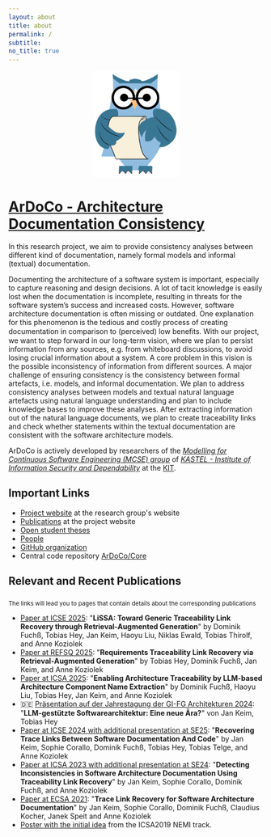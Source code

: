 ```yaml
---
layout: about
title: about
permalink: /
subtitle:
no_title: true
---
```


<p align="center">
	<img alt="ArDoCo" src="/assets/img/logo.png" height="210"/>
</p>

# [ArDoCo - Architecture Documentation Consistency](https://github.com/ArDoCo)

In this research project, we aim to provide consistency analyses between different kind of documentation, namely formal models and informal (textual) documentation.

Documenting the architecture of a software system is important, especially to capture reasoning and design decisions. A lot of tacit knowledge is easily lost when the documentation is incomplete, resulting in threats for the software system’s success and increased costs. However, software architecture documentation is often missing or outdated. One explanation for this phenomenon is the tedious and costly process of creating documentation in comparison to (perceived) low beneﬁts. With our project, we want to step forward in our long-term vision, where we plan to persist information from any sources, e.g. from whiteboard discussions, to avoid losing crucial information about a system. A core problem in this vision is the possible inconsistency of information from different sources. A major challenge of ensuring consistency is the consistency between formal artefacts, i.e. models, and informal documentation. We plan to address consistency analyses between models and textual natural language artefacts using natural language understanding and plan to include knowledge bases to improve these analyses. After extracting information out of the natural language documents, we plan to create traceability links and check whether statements within the textual documentation are consistent with the software architecture models.

ArDoCo is actively developed by researchers of the _[Modelling for Continuous Software Engineering (MCSE) group](https://mcse.kastel.kit.edu)_ of _[KASTEL - Institute of Information Security and Dependability](https://kastel.kit.edu)_ at the [KIT](https://www.kit.edu).

## Important Links

- [Project website](https://mcse.kastel.kit.edu/Projects_ArDoCo.php) at the research group's website
- [Publications](https://mcse.kastel.kit.edu/Projects_ArDoCo.php?tab=%5B577%5D#tabpanel-577) at the project website
- [Open student theses](https://sdq.kastel.kit.edu/wiki/Ausschreibungen/ArDoCo)
- [People](/people/)
- [GitHub organization](https://github.com/ArDoCo)
- Central code repository [ArDoCo/Core](https://github.com/ArDoCo/Core)

## Relevant and Recent Publications

<sub> The links will lead you to pages that contain details about the corresponding publications </sub>

- [Paper at ICSE 2025](/c/icse25): "**LiSSA: Toward Generic Traceability Link Recovery through Retrieval-Augmented Generation**" by Dominik Fuchß, Tobias Hey, Jan Keim, Haoyu Liu, Niklas Ewald, Tobias Thirolf, and Anne Koziolek
- [Paper at REFSQ 2025](/c/refsq25): "**Requirements Traceability Link Recovery via Retrieval-Augmented Generation**" by Tobias Hey, Dominik Fuchß, Jan Keim, and Anne Koziolek
- [Paper at ICSA 2025](/c/icsa25): "**Enabling Architecture Traceability by LLM-based Architecture Component Name Extraction**" by Dominik Fuchß, Haoyu Liu, Tobias Hey, Jan Keim, and Anne Koziolek
- 🇩🇪 [Präsentation auf der Jahrestagung der GI-FG Architekturen 2024](/c/fg-arch24): "**LLM-gestützte Softwarearchitektur: Eine neue Ära?**" von Jan Keim, Tobias Hey
- [Paper at ICSE 2024 with additional presentation at SE25](/c/icse24): "**Recovering Trace Links Between Software Documentation And Code**" by Jan Keim, Sophie Corallo, Dominik Fuchß, Tobias Hey, Tobias Telge, and Anne Koziolek
- [Paper at ICSA 2023 with additional presentation at SE24](/c/icsa23): "**Detecting Inconsistencies in Software Architecture Documentation Using Traceability Link Recovery**" by Jan Keim, Sophie Corallo, Dominik Fuchß, and Anne Koziolek
- [Paper at ECSA 2021](/c/ecsa21): "**Trace Link Recovery for Software Architecture Documentation**" by Jan Keim, Sophie Corallo, Dominik Fuchß, Claudius Kocher, Janek Speit and Anne Koziolek
- [Poster with the initial idea](/initial-poster-2019/) from the ICSA2019 NEMI track.
